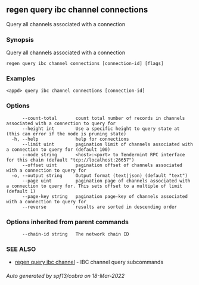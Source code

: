 ## regen query ibc channel connections

Query all channels associated with a connection

### Synopsis

Query all channels associated with a connection

```
regen query ibc channel connections [connection-id] [flags]
```

### Examples

```
<appd> query ibc channel connections [connection-id]
```

### Options

```
      --count-total       count total number of records in channels associated with a connection to query for
      --height int        Use a specific height to query state at (this can error if the node is pruning state)
  -h, --help              help for connections
      --limit uint        pagination limit of channels associated with a connection to query for (default 100)
      --node string       <host>:<port> to Tendermint RPC interface for this chain (default "tcp://localhost:26657")
      --offset uint       pagination offset of channels associated with a connection to query for
  -o, --output string     Output format (text|json) (default "text")
      --page uint         pagination page of channels associated with a connection to query for. This sets offset to a multiple of limit (default 1)
      --page-key string   pagination page-key of channels associated with a connection to query for
      --reverse           results are sorted in descending order
```

### Options inherited from parent commands

```
      --chain-id string   The network chain ID
```

### SEE ALSO

* [regen query ibc channel](regen_query_ibc_channel.md)	 - IBC channel query subcommands

###### Auto generated by spf13/cobra on 18-Mar-2022
